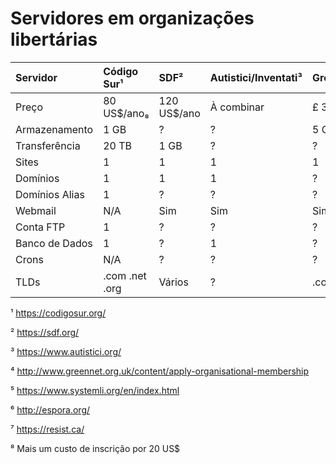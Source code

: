 # Servidores em organizações libertárias

| Servidor       | Código Sur¹    | SDF²        | Autistici/Inventati³ | GreenNet⁴ | systemli⁵ | Espora⁶    | Resist!ca⁷ |
|:-------------- |:-------------- |:----------- | -------------------- | --------- | --------- | ---------- | ---------- |
| Preço          | 80 US$/ano₈    | 120 US$/ano | À combinar           | £ 300     | 50 EU$    | À combinar | À combinar |
| Armazenamento  | 1 GB           | ?           | ?                    | 5 GB      | ?         | ?          | ?          |
| Transferência  | 20 TB          | 1 GB        | ?                    | ?         | ?         | ?          | ?          |
| Sites          | 1              | 1           | 1                    | 1         | 1         | ?          | ?          |
| Domínios       | 1              | 1           | 1                    | ?         | 1         | ?          | ?          |
| Domínios Alias | 1              | ?           | ?                    | ?         | ?         | ?          | ?          |
| Webmail        | N/A            | Sim         | Sim                  | Sim       | ?         | ?          | Sim        |
| Conta FTP      | 1              | ?           | ?                    | ?         | ?         | ?          | ?          |
| Banco de Dados | 1              | ?           | 1                    | ?         | ?         | ?          | ?          |
| Crons          | N/A            | ?           | ?                    | ?         | ?         | ?          | ?          |
| TLDs           | .com .net .org | Vários      | ?                    | .com.uk   | ?         | ?          | ?          |

¹ https://codigosur.org/

² https://sdf.org/

³ https://www.autistici.org/

⁴ http://www.greennet.org.uk/content/apply-organisational-membership

⁵ https://www.systemli.org/en/index.html

⁶ http://espora.org/

⁷ https://resist.ca/

⁸ Mais um custo de inscrição por 20 US$
